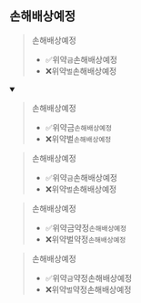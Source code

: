 ## 손해배상예정
> 손해배상예정
> - ✅위약`금`손해배상예정
> - ❌위약`벌`손해배상예정
<details open>
    <summary></summary>

> 손해배상예정
> - ✅위약금`손해배상예정`
> - ❌위약벌`손해배상예정`

> 손해배상예정
> - ✅위약`금`손해배상예정
> - ❌위약`벌`손해배상예정

> 손해배상예정
> - ✅위약금약정`손해배상예정`
> - ❌위약벌약정`손해배상예정`

> 손해배상예정
> - ✅위약`금`약정손해배상예정
> - ❌위약`벌`약정손해배상예정
</details>

